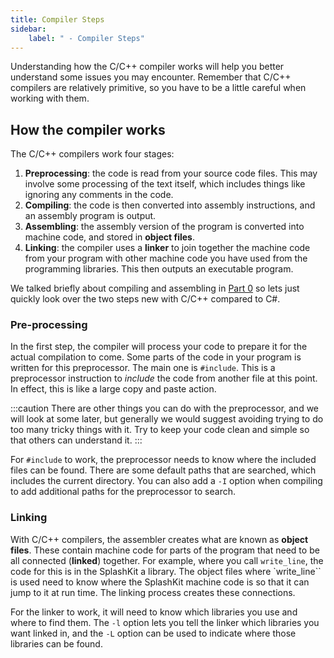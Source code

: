 ```yaml
---
title: Compiler Steps
sidebar:
    label: " - Compiler Steps"
---
```


Understanding how the C/C++ compiler works will help you better understand some issues you may encounter. Remember that C/C++ compilers are relatively primitive, so you have to be a little careful when working with them.

## How the compiler works

The C/C++ compilers work four stages:

1. **Preprocessing**: the code is read from your source code files.
    This may involve some processing of the text itself, which includes
    things like ignoring any comments in the code.
2. **Compiling**: the code is then converted into assembly
    instructions, and an assembly program is output.
3. **Assembling**: the assembly version of the program is converted
    into machine code, and stored in **object files**.
4. **Linking**: the compiler uses a **linker** to
    join together the machine code from your program with other machine
    code you have used from the programming libraries. This then outputs
    an executable program.

We talked briefly about compiling and assembling in [Part 0](/book/part-0-getting-started/1-digital-realities/1-concepts/6-source-code) so lets just quickly look over the two steps new with C/C++ compared to C#.

### Pre-processing

In the first step, the compiler will process your code to prepare it for the actual compilation to come. Some parts of the code in your program is written for this preprocessor. The main one is `#include`. This is a preprocessor instruction to *include* the code from another file at this point. In effect, this is like a large copy and paste action.

:::caution
There are other things you can do with the preprocessor, and we will look at some later, but generally we would suggest avoiding trying to do too many tricky things with it. Try to keep your code clean and simple so that others can understand it.
:::

For `#include` to work, the preprocessor needs to know where the included files can be found. There are some default paths that are searched, which includes the current directory. You can also add a `-I` option when compiling to add additional paths for the preprocessor to search.

### Linking

With C/C++ compilers, the assembler creates what are known as **object files**. These contain machine code for parts of the program that need to be all connected (**linked**) together. For example, where you call `write_line`, the code for this is in the SplashKit a library. The object files where `write_line`` is used need to know where the SplashKit machine code is so that it can jump to it at run time. The linking process creates these connections.

For the linker to work, it will need to know which libraries you use and where to find them. The `-l` option lets you tell the linker which libraries you want linked in, and the `-L` option can be used to indicate where those libraries can be found.
